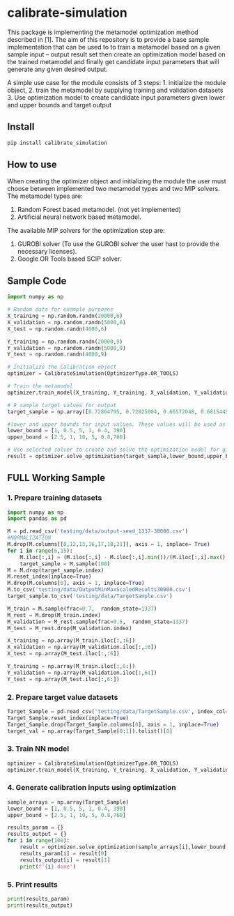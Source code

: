 calibrate-simulation
================

<!-- WARNING: THIS FILE WAS AUTOGENERATED! DO NOT EDIT! -->

This package is implementing the metamodel optimization method described
in \[1\]. The aim of this repository is to provide a base sample
implementation that can be used to to train a metamodel based on a given
sample input – output result set then create an optimization model based
on the trained metamodel and finally get candidate input parameters that
will generate any given desired output.

A simple use case for the module consists of 3 steps: 1. initialize the
module object, 2. train the metamodel by supplying training and
validation datasets 3. Use optimization model to create candidate input
parameters given lower and upper bounds and target output

## Install

``` sh
pip install calibrate_simulation
```

## How to use

When creating the optimizer object and initializing the module the user
must choose between implemented two metamodel types and two MIP solvers.
The metamodel types are:

1.  Random Forest based metamodel. (not yet implemented)
2.  Artificial neural network based metamodel.

The available MIP solvers for the optimization step are:

1.  GUROBI solver (To use the GUROBI solver the user hast to provide the
    necessary licenses).
2.  Google OR Tools based SCIP solver.

## Sample Code

``` python
import numpy as np

# Random data for example purposes
X_training = np.random.randn(20000,6)
X_validation = np.random.randn(5000,6)
X_test = np.random.randn(4000,6)

Y_training = np.random.randn(20000,9)
Y_validation = np.random.randn(5000,9)
Y_test = np.random.randn(4000,9)

# Initialize the Calibration object 
optimizer = CalibrateSimulation(OptimizerType.OR_TOOLS)

# Train the metamodel 
optimizer.train_model(X_training, Y_training, X_validation, Y_validation)

# 9 sample target values for output
target_sample = np.array([0.72864795, 0.72025004, 0.66572048, 0.68154454, 0.65445883, 0.57947686, 0.60197869, 0.53777778, 0.56603774])

#lower and upper bounds for input values. These values will be used as constraints for the optimization 
lower_bound = [1, 0.5, 5, 1, 0.4, 390]
upper_bound = [2.5, 1, 10, 5, 0.8,760]

# Use selected solver to create and solve the optimization model for given sample target values
result = optimizer.solve_optimization(target_sample,lower_bound,upper_bound)
```

## FULL Working Sample

### 1. Prepare training datasets

``` python
import numpy as np
import pandas as pd

M = pd.read_csv('testing/data/output-seed_1337-30000.csv')
#NORMALIZATION
M.drop(M.columns[[8,12,13,16,17,18,21]], axis = 1, inplace= True)
for i in range(6,15):
    M.iloc[:,i] = (M.iloc[:,i] - M.iloc[:,i].min())/(M.iloc[:,i].max() - M.iloc[:,i].min())
    target_sample = M.sample(100)
M = M.drop(target_sample.index)
M.reset_index(inplace=True)
M.drop(M.columns[0], axis = 1, inplace=True)
M.to_csv('testing/data/OutputMinMaxScaledResults30000.csv')
target_sample.to_csv('testing/data/TargetSample.csv')

M_train = M.sample(frac=0.7,  random_state=1337)
M_rest = M.drop(M_train.index)
M_validation = M_rest.sample(frac=0.5,  random_state=1337)
M_test = M_rest.drop(M_validation.index)

X_training = np.array(M_train.iloc[:,:6])
X_validation = np.array(M_validation.iloc[:,:6])
X_test = np.array(M_test.iloc[:,:6])

Y_training = np.array(M_train.iloc[:,6:])
Y_validation = np.array(M_validation.iloc[:,6:])
Y_test = np.array(M_test.iloc[:,6:])
```

### 2. Prepare target value datasets

``` python
Target_Sample = pd.read_csv('testing/data/TargetSample.csv', index_col=0).iloc[:,[6,7,8,9,10,11,12,13,14]]
Target_Sample.reset_index(inplace=True)
Target_Sample.drop(Target_Sample.columns[0], axis = 1, inplace=True)
target_val = np.array(Target_Sample[0:1]).tolist()[0]
```

### 3. Train NN model

``` python
optimizer = CalibrateSimulation(OptimizerType.OR_TOOLS)
optimizer.train_model(X_training, Y_training, X_validation, Y_validation)
```

### 4. Generate calibration inputs using optimization

``` python
sample_arrays = np.array(Target_Sample)
lower_bound = [1, 0.5, 5, 1, 0.4, 390]
upper_bound = [2.5, 1, 10, 5, 0.8,760]

results_param = {}
results_output = {}
for i in range(100):
    result = optimizer.solve_optimization(sample_arrays[i],lower_bound,upper_bound)
    results_param[i] = result[0]
    results_output[i] = result[1]
    print(f'{i} done')
```

### 5. Print results

``` python
print(results_param)
print(results_output)
```
